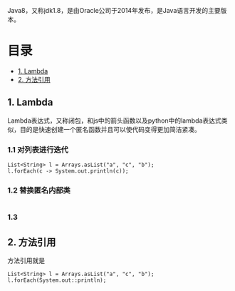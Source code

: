 Java8，又称jdk1.8，是由Oracle公司于2014年发布，是Java语言开发的主要版本。

# 目录

- [1. Lambda](#1-Lambda)
- [2. 方法引用](#2-方法引用)

## 1. Lambda

Lambda表达式，又称闭包，和js中的箭头函数以及python中的lambda表达式类似，目的是快速创建一个匿名函数并且可以使代码变得更加简洁紧凑。

### 1.1 对列表进行迭代

```
List<String> l = Arrays.asList("a", "c", "b");
l.forEach(c -> System.out.println(c));
```

### 1.2 替换匿名内部类

```

```

### 1.3


## 2. 方法引用

方法引用就是

```
List<String> l = Arrays.asList("a", "c", "b");
l.forEach(System.out::println);
```
